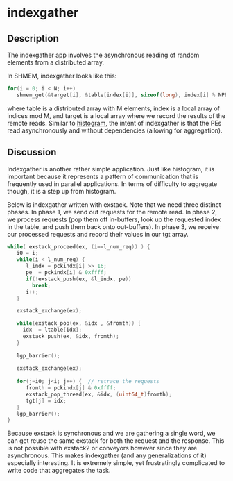 # indexgather

## Description

The indexgather app involves the asynchronous reading of random elements from a distributed array.

In SHMEM, indexgather looks like this:

```c
for(i = 0; i < N; i++)
   shmem_get(&target[i], &table[index[i]], sizeof(long), index[i] % NPES);
```

where table is a distributed array with M elements, index is a local array of indices mod M, 
and target is a local array where we record the results of the remote reads. Similar to [histogram](../histo_src/README.md), the intent of indexgather is that the PEs read asynchronously and without dependencies (allowing for aggregation).

## Discussion

Indexgather is another rather simple application. Just like histogram, it is important because it represents a pattern of communication that is frequently used in parallel applications. In terms of difficulty to aggregate though, it is a step up from histogram.

Below is indexgather written with exstack. Note that we need three distinct phases. 
In phase 1, we send out requests for the remote read. 
In phase 2, we process requests (pop them off in-buffers, 
 look up the requested index in the table, and push them back onto out-buffers). 
In phase 3, we receive our processed requests and record their values in our tgt array.

```c
while( exstack_proceed(ex, (i==l_num_req)) ) {
   i0 = i;  
   while(i < l_num_req) {
      l_indx = pckindx[i] >> 16;
      pe  = pckindx[i] & 0xffff;
      if(!exstack_push(ex, &l_indx, pe)) 
        break; 
      i++;
   }   

   exstack_exchange(ex);

   while(exstack_pop(ex, &idx , &fromth)) {
     idx  = ltable[idx];
     exstack_push(ex, &idx, fromth);
   }
   
   lgp_barrier();
   
   exstack_exchange(ex);
  
   for(j=i0; j<i; j++) {  // retrace the requests
      fromth = pckindx[j] & 0xffff;
      exstack_pop_thread(ex, &idx, (uint64_t)fromth);
      tgt[j] = idx;
   }
   lgp_barrier();
}
```

Because exstack is synchronous and we are gathering a single word, 
we can get reuse the same exstack for both the request and the response.
This is not possible with exstack2 or conveyors however since they are asynchronous. This makes indexgather (and any generalizations of it) especially interesting. It is extremely simple, yet frustratingly complicated to write code that aggregates the task.

